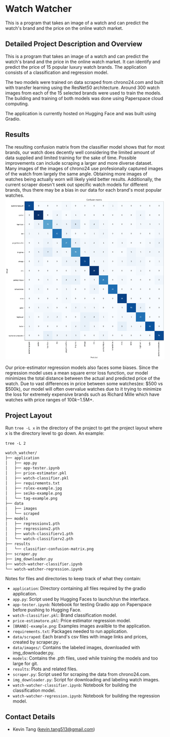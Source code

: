 # Watch Watcher
This is a program that takes an image of a watch and can predict the watch's brand and the price on the online watch market.

## Detailed Project Description and Overview
This is a program that takes an image of a watch and can predict the watch's brand and the price in the online watch market. It can identify and predict the price of 15 popular luxury watch brands. The application consists of a classification and regression model. 

The two models were trained on data scraped from chrono24.com and built with transfer learning using the ResNet50 architecture. Around 300 watch images from each of the 15 selected brands were used to train the models. The building and training of both models was done using Paperspace cloud computing. 

The application is currently hosted on Hugging Face and was built using Gradio.
## Results
The resulting confusion matrix from the classifier model shows that for most brands, our watch does decently well considering the limited amount of data supplied and limited training for the sake of time. Possible improvements can include scraping a larger and more diverse dataset. Many images of the images of chrono24 use profesionally captured images of the watch from largely the same angle. Obtaining more images of watches being actually worn will likely yield better results. Additionally, the current scraper doesn't seek out specific watch models for different brands, thus there may be a bias in our data for each brand's most popular watches.
![Alt text](results/classifier-confusion-matrix.png)

Our price-estimator regression models also faces some biases. Since the regression model uses a mean square error loss function, our model minimizes the total distance between the actual and predicted price of the watch. Due to vast differences in price between some watches(ex: $500 vs $500k), our model will often overvalue watches due to it trying to minimize the loss for extremely expensive brands such as Richard Mille which have watches with price ranges of $100k-$1.5M+.
## Project Layout
Run `tree -L x` in the directory of the project to get the project layout where x is the directory level to go down. An example:

`tree -L 2`
```
watch_watcher/
├── application
│   ├── app.py
│   ├── app-tester.ipynb
│   ├── price-estimator.pkl
│   ├── watch-classifier.pkl
│   ├── requirements.txt
│   ├── rolex-example.jpg
│   ├── seiko-example.png
│   └── tag-example.png
├── data
│   ├── images
│   └── scraped
├── models
│   ├── regressionv1.pth
│   ├── regressionv2.pth
│   ├── watch-classifierv1.pth
│   └── watch-classifierv2.pth
├── results
│   └── classifier-confusion-matrix.png
├── scraper.py
├── img_downloader.py
├── watch-watcher-classifier.ipynb
└── watch-watcher-regression.ipynb
```

Notes for files and directories to keep track of what they contain:
 - `application`: Directory containing all files required by the gradio application.
  - `app.py`: Script used by Hugging Faces to launch/run the interface.
  - `app-tester.ipynb`: Notebook for testing Gradio app on Paperspace before pushing to Hugging Face.
  - `watch-classifier.pkl`: Brand classification model.
  - `price-estimatore.pkl`: Price estimator regression model.
  - `[BRAND]-example.png`: Examples images availble to the application.
  - `requirements.txt`: Packages needed to run application.
 - `data/scraped`: Each brand's csv files with image links and prices, created by scraper.py .
 - `data/images/`: Contains the labeled images, downloaded with img_downloader.py.
 - `models`: Contains the .pth files, used while training the models and too large for git.
 - `results`: Plots and related files.
 - `scraper.py`: Script used for scraping the data from chrono24.com.
 - `img_downloader.py`: Script for downloading and labeling watch images.
 - `watch-watcher-classifier.ipynb`: Notebook for building the classification model.
 - `watch-watcher-regression.ipynb`: Notebook for building the regression model.
## Contact Details
* Kevin Tang (kevin.tang513@gmail.com)

<!--

Template Notes: 
 - Markdown documentation and cheatsheets:
   - https://www.markdownguide.org/cheat-sheet/
   - https://github.com/adam-p/markdown-here/wiki/Markdown-Cheatsheet

-->
